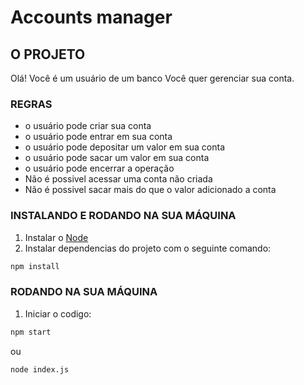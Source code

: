 # Accounts manager

## O PROJETO
Olá! Você é um usuário de um banco
Você quer gerenciar sua conta.

### REGRAS

- o usuário pode criar sua conta
- o usuário pode entrar em sua conta
- o usuário pode depositar um valor em sua conta
- o usuário pode sacar um valor em sua conta
- o usuário pode encerrar a operação
- Não é possivel acessar uma conta não criada
- Não é possivel sacar mais do que o valor adicionado a conta

### INSTALANDO E RODANDO NA SUA MÁQUINA
1. Instalar o [Node](https://nodejs.org/en/)
2. Instalar dependencias do projeto com o seguinte comando:
```bash
npm install
```

### RODANDO NA SUA MÁQUINA
1. Iniciar o codigo:
```bash
npm start
```
ou
```bash
node index.js
```
